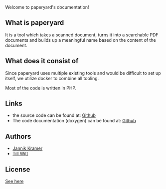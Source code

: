 Welcome to paperyard's documentation!

## What is paperyard
It is a tool which takes a scanned document, turns it into a searchable PDF documents and builds up a meaningful name based on the content of the document.

## What does it consist of

Since paperyard uses multiple existing tools and would be difficult to set up itself, we utilize docker to combine all tooling.

Most of the code is written in PHP.

## Links

* the source code can be found at: [Github](https://github.com/tlwt/paperyard/)
* The code documentation (doxygen) can be found at: [Github](https://tlwt.github.io/paperyard/index.html)

## Authors
* [Jannik Kramer](kramer@consider-it.de)
* [Till Witt](witt@consider-it.de)

## License

[See here ](https://github.com/tlwt/paperyard#license)
